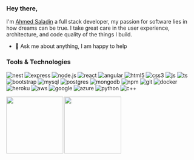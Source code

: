 ### Hey there,

I'm [Ahmed Saladin](https://www.linkedin.com/in/ahmedsaladin/) a full stack developer, my passion for software lies in how dreams can be true. I take great care in the user experience, architecture, and code quality of the things I build.

- 💬 Ask me about anything, I am happy to help
### Tools & Technologies
![nest](https://img.shields.io/badge/Nest-20232A?style=social&logo=nestjs&logoColor=DD0031)
![express](https://img.shields.io/badge/express-20232A?style=social&logo=express&logoColor=3C823B)
![node.js](https://img.shields.io/badge/Node.js-20232A?style=social&logo=node.js&logoColor=3C823B)
![react](https://img.shields.io/badge/React-20232A?style=social&logo=react&logoColor=61DAFB)
![angular](https://img.shields.io/badge/Angular-20232A?style=social&logo=angular&logoColor=DD0031)
![html5](https://img.shields.io/badge/HTML-20232A?style=social&logo=html5&logoColor=E34F26)
![css3](https://img.shields.io/badge/CSS-20232A?&style=social&logo=css3&logoColor=1572B6)
![js](https://img.shields.io/badge/JavaScript-20232A?style=social&logo=javascript&logoColor=F7DF1E)
![ts](https://img.shields.io/badge/TypeScript-20232A?style=social&logo=typescript&logoColor=3178C6)
![bootstrap](https://img.shields.io/badge/Bootstrap-20232A?style=social&logo=bootstrap&logoColor=7410F0)
![mysql](https://img.shields.io/badge/MySQL-20232A?style=social&logo=mysql&logoColor=4479A1)
![postgres](https://img.shields.io/badge/PostgreSQL-20232A?style=social&logo=postgresql&logoColor=4169E1)
![mongodb](https://img.shields.io/badge/MongoDB-20232A?style=social&logo=mongodb&logoColor=108D4D)
![npm](https://img.shields.io/badge/npm-20232A?style=social&logo=npm&logoColor=CB3837)
![git](https://img.shields.io/badge/git-20232A?style=social&logo=git&logoColor=EB4C27)
![docker](https://img.shields.io/badge/docker-20232A?style=social&logo=docker&logoColor=1993EF)
![heroku](https://img.shields.io/badge/Heroku-20232A?style=social&logo=heroku&logoColor=7410F0)
![aws](https://img.shields.io/badge/AWS-20232A?style=social&logo=amazon-aws&logoColor=FF9900)
![google](https://img.shields.io/badge/Google_Cloud-20232A?style=social&logo=google-cloud&logoColor=4285F4)
![azure](https://img.shields.io/badge/Microsoft_Azure-20232A?style=social&logo=microsoft-azure&logoColor=0078D7)
![python](https://img.shields.io/badge/Python-20232A?style=social&logo=python&logoColor=3776AB)
![c++](https://img.shields.io/badge/C%2B%2B-20232A?style=social&logo=c%2B%2B&logoColor=00599C)

<img align="left" height="150" src="https://github-readme-stats.vercel.app/api/top-langs/?username=ahmedsaladin&layout=compact"/>
<img height="150" src="https://github-readme-stats.vercel.app/api?username=ahmedsaladin&show_icons=true"/>












